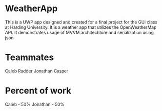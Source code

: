 # WeatherApp
This is a UWP app designed and created for a final project for the GUI class at Harding University. It is a weather app that utilizes the OpenWeatherMap API. It demonstrates usage of MVVM architechture and serialization using json

# Teammates
Caleb Rudder
Jonathan Casper

# Percent of work
Caleb - 50%
Jonathan - 50%


